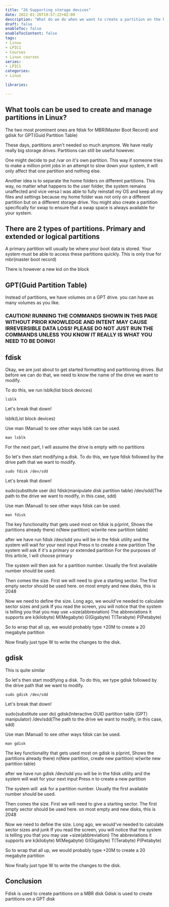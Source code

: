 ```yaml
---
title: "26 Supporting storage devices"
date: 2022-01-26T19:57:22+02:00
description: "What do we do when we want to create a partition on the hard drive?"
draft: false
enableToc: false
enableTocContent: false
tags:
- Linux
- LPIC1
- Courses
- Linux courses
series:
- LPIC1
categories:
- Linux

libraries:

---
```


## What tools can be used to create and manage partitions in Linux?

The two most prominent ones are fdisk for MBR(Master Boot Record) and gdisk for GPT(Guid Partition Table)

These days, partitions aren't needed so much anymore.
We have really really big storage drives.
Partitions can still be useful however.

One might decide to put /var on it's own partition. This way if someone tries to make a million print jobs in an attempt to slow down your system, it will only affect that one partition and nothing else.

Another idea is to separate the home folders on different partitions.
This way, no matter what happens to the user folder, the system remains unaffected and vice versa
I was able to fully reinstall my OS and keep all my files and settings because my home folder was not only on a different partition but on a different storage drive.
You might also create a partition specifically for swap to ensure that a swap space is always available for your system.

## There are 2 types of partitions. Primary and extended or logical partitions

A primary partition will usually be where your boot data is stored.
Your system must be able to access these partitions quickly.
This is only true for mbr(master boot record)

There is however a new kid on the block

## GPT(Guid Partition Table)

Instead of partitions, we have volumes on a GPT drive.
you can have as many volumes as you like.

### CAUTION! RUNNING THE COMMANDS SHOWN IN THIS PAGE WITHOUT PRIOR KNOWLEDGE AND INTENT MAY CAUSE IRREVERSIBLE DATA LOSS! PLEASE DO NOT JUST RUN THE COMMANDS UNLESS YOU KNOW IT REALLY IS WHAT YOU NEED TO BE DOING!

## fdisk

Okay, we are just about to get started formatting and partitioning drives.
But before we can do that, we need to know the name of the drive we want to modify.

To do this, we run lsblk(list block devices)

```
lsblk
```

Let's break that down!

lsblk(List block devices)

Use man (Manual) to see other ways lsblk can be used.

```
man lsblk
```

For the next part, I will assume the drive is empty with no partitions

So let's then start modifying a disk.
To do this, we type fdisk followed by the drive path that we want to modify.

```
sudo fdisk /dev/sdd
```

Let's break that down!

sudo(substitute user do) fdisk(manipulate disk partition table) /dev/sdd(The path to the drive we want to modify, in this case, sdd)

Use man (Manual) to see other ways fdisk can be used.

```
man fdisk
```

The key functionality that gets used most on fdisk is p(print, Shows the partitions already there) n(New partition) w(write new partition table)

after we have run fdisk /dev/sdd you will be in the fdisk utility and the system will wait for your nest input
Press n to create a new partition
The system will ask if it's a primary or extended partition
For the purposes of this article, I will choose primary

The system will then ask for a partition number.
Usually the first available number should be used.

Then comes the size.
First we will need to give a starting sector.
The first empty sector should be used here.
on most empty and new disks, this is 2048

Now we need to define the size.
Long ago, we would've needed to calculate sector sizes and junk
If you read the screen, you will notice that the system is telling you that you may use +size(abbreviation) The abbreviations it supports are k(kilobyte) M(Megabyte) G(Gigabyte) T(Terabyte) P(Petabyte) 

So to wrap that all up, we would probably type +20M to create a 20 megabyte partition

Now finally just type W to write the changes to the disk.

## gdisk

This is quite similar

So let's then start modifying a disk.
To do this, we type gdisk followed by the drive path that we want to modify.

```
sudo gdisk /dev/sdd
```

Let's break that down!

sudo(substitute user do) gdisk(Interactive GUID partition table (GPT) manipulator) /dev/sdd(The path to the drive we want to modify, in this case, sdd)

Use man (Manual) to see other ways fdisk can be used.

```
man gdisk
```

The key functionality that gets used most on gdisk is p(print, Shows the partitions already there) n(New partition, create new partition) w(write new partition table)

after we have run gdisk /dev/sdd you will be in the fdisk utility and the system will wait for your next input
Press n to create a new partition

The system will  ask for a partition number.
Usually the first available number should be used.

Then comes the size.
First we will need to give a starting sector.
The first empty sector should be used here.
on most empty and new disks, this is 2048

Now we need to define the size.
Long ago, we would've needed to calculate sector sizes and junk
If you read the screen, you will notice that the system is telling you that you may use +size(abbreviation) The abbreviations it supports are k(kilobyte) M(Megabyte) G(Gigabyte) T(Terabyte) P(Petabyte) 

So to wrap that all up, we would probably type +20M to create a 20 megabyte partition

Now finally just type W to write the changes to the disk.

## Conclusion

Fdisk is used to create partitions on a MBR disk
Gdisk is used to create partitions on a GPT disk